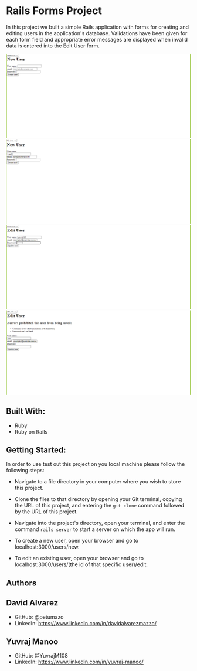 # Rails Forms Project

In this project we built a simple Rails application with forms for creating and editing users in the application's database. Validations have been given for each form field and appropriate error messages are displayed when invalid data is entered into the Edit User form.

![New user form blank](/readme%20img/screenshot_1.png)
![New user form filling](/readme%20img/screenshot_3.png)
![Edit user form filling](/readme%20img/screenshot_4.png)
![Edit user form errors](/readme%20img/screenshot_5.png)

## Built With:
- Ruby
- Ruby on Rails

## Getting Started:
In order to use test out this project on you local machine please follow the following steps:
- Navigate to a file directory in your computer where you wish to store this project.

- Clone the files to that directory by opening your Git terminal, copying the URL of this project, and entering the ```git clone``` command followed by the URL of this project.

- Navigate into the project's directory, open your terminal, and enter the command ```rails server``` to start a server on which the app will run.

- To create a new user, open your browser and go to localhost:3000/users/new.

- To edit an existing user, open your browser and go to localhost:3000/users/(the id of that specific user)/edit.

## Authors

## David Alvarez
- GitHub: @petumazo
- LinkedIn: https://www.linkedin.com/in/davidalvarezmazzo/

## Yuvraj Manoo
- GitHub: @YuvrajM108
- LinkedIn: https://www.linkedin.com/in/yuvraj-manoo/
